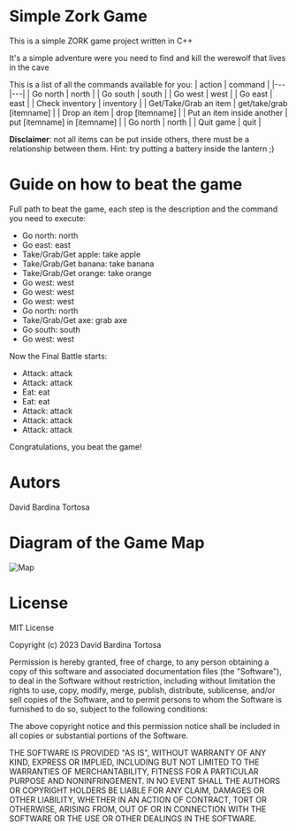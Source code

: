 # Simple Zork Game
This is a simple ZORK game project written in C++

It's a simple adventure were you need to find and kill the werewolf that lives in the cave

This is a list of all the commands available for you:
| action  | command  |
|---|---|
| Go north  | north  |
| Go south  | south  |
| Go west  | west  |
| Go east  | east  |
| Check inventory  | inventory  |
| Get/Take/Grab an item  | get/take/grab [itemname]  |
| Drop an item  | drop [itemname]  |
| Put an item inside another  | put [itemname] in [itemname]  |
| Go north  | north  |
| Quit game  | quit  |

**Disclaimer**: not all items can be put inside others, there must be a relationship between them.
Hint: try putting a battery inside the lantern ;)

# Guide on how to beat the game
Full path to beat the game, each step is the description and the command you need to execute:
- Go north: north
- Go east: east
- Take/Grab/Get apple: take apple
- Take/Grab/Get banana: take banana
- Take/Grab/Get orange: take orange
- Go west: west
- Go west: west
- Go west: west
- Go north: north
- Take/Grab/Get axe: grab axe
- Go south: south
- Go west: west

Now the Final Battle starts:
- Attack: attack
- Attack: attack
- Eat: eat
- Eat: eat
- Attack: attack
- Attack: attack
- Attack: attack

Congratulations, you beat the game!

# Autors
David Bardina Tortosa

# Diagram of the Game Map

![Map](https://i.imgur.com/14nzQon.png)


# License
MIT License

Copyright (c) 2023 David Bardina Tortosa

Permission is hereby granted, free of charge, to any person obtaining a copy
of this software and associated documentation files (the "Software"), to deal
in the Software without restriction, including without limitation the rights
to use, copy, modify, merge, publish, distribute, sublicense, and/or sell
copies of the Software, and to permit persons to whom the Software is
furnished to do so, subject to the following conditions:

The above copyright notice and this permission notice shall be included in all
copies or substantial portions of the Software.

THE SOFTWARE IS PROVIDED "AS IS", WITHOUT WARRANTY OF ANY KIND, EXPRESS OR
IMPLIED, INCLUDING BUT NOT LIMITED TO THE WARRANTIES OF MERCHANTABILITY,
FITNESS FOR A PARTICULAR PURPOSE AND NONINFRINGEMENT. IN NO EVENT SHALL THE
AUTHORS OR COPYRIGHT HOLDERS BE LIABLE FOR ANY CLAIM, DAMAGES OR OTHER
LIABILITY, WHETHER IN AN ACTION OF CONTRACT, TORT OR OTHERWISE, ARISING FROM,
OUT OF OR IN CONNECTION WITH THE SOFTWARE OR THE USE OR OTHER DEALINGS IN THE
SOFTWARE.
